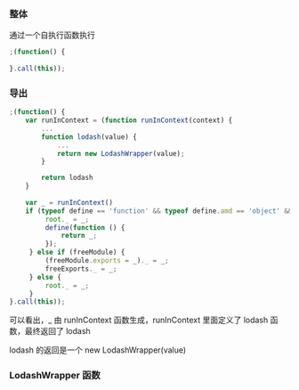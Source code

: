 ### 整体

通过一个自执行函数执行

```js
;(function() {
    
}.call(this));
```

### 导出

```js
;(function() {
    var runInContext = (function runInContext(context) {
        ...
        function lodash(value) {
            ...
            return new LodashWrapper(value);
        }

        return lodash
    }
             
	var _ = runInContext()
    if (typeof define == 'function' && typeof define.amd == 'object' && define.amd) {
         root._ = _;
         define(function () {
             return _;
         });
     } else if (freeModule) {
         (freeModule.exports = _)._ = _;
         freeExports._ = _;
     } else {
         root._ = _;
     }
}.call(this));
```

可以看出，_  由 runInContext 函数生成，runInContext  里面定义了 lodash 函数，最终返回了 lodash

lodash 的返回是一个 new LodashWrapper(value)

### LodashWrapper 函数

